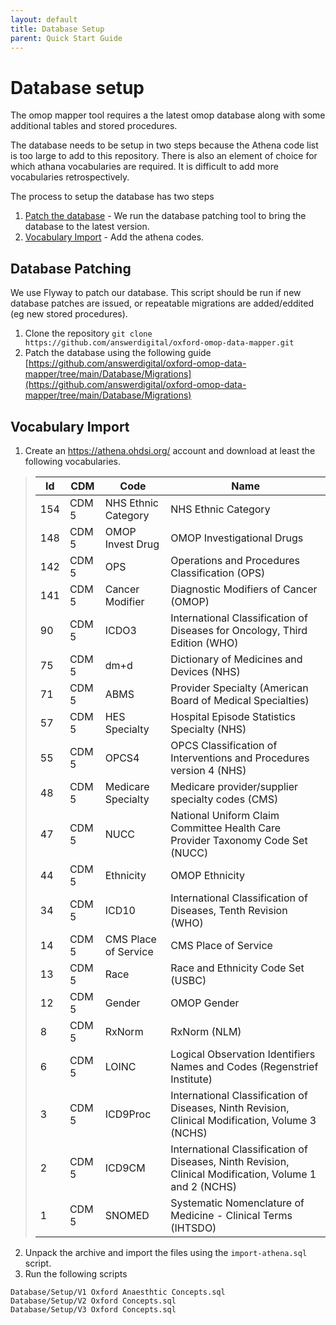 ```yaml
---
layout: default
title: Database Setup
parent: Quick Start Guide
---
```


# Database setup

The omop mapper tool requires a the latest omop database along with some additional tables and stored procedures.

The database needs to be setup in two steps because the Athena code list is too large to add to this repository. There is also an element of choice for which athana vocabularies are required. It is difficult to add more vocabularies retrospectively.

The process to setup the database has two steps

1. [Patch the database](#database-patching) - We run the database patching tool to bring the database to the latest version.
2. [Vocabulary Import](#vocabulary-import) - Add the athena codes.

## Database Patching

We use Flyway to patch our database. This script should be run if new database patches are issued, or repeatable migrations are added/eddited (eg new stored procedures).

1. Clone the repository `git clone https://github.com/answerdigital/oxford-omop-data-mapper.git`
2. Patch the database using the following guide [https://github.com/answerdigital/oxford-omop-data-mapper/tree/main/Database/Migrations](https://github.com/answerdigital/oxford-omop-data-mapper/tree/main/Database/Migrations)

## Vocabulary Import

1. Create an https://athena.ohdsi.org/ account and download at least the following vocabularies.
> | Id |  CDM | Code | Name |
> |-------|-----------|-------------------|-----------------------|
> |154	|	CDM 5	| NHS Ethnic Category	|NHS Ethnic Category |
> |148	|	CDM 5	| OMOP Invest Drug	| OMOP Investigational Drugs|
> |142	|	CDM 5	| OPS	| Operations and Procedures Classification (OPS)|
> |141	|   CDM 5   | Cancer Modifier	| Diagnostic Modifiers of Cancer (OMOP) |
> |90	    |   CDM 5   |ICDO3 |	International Classification of Diseases for Oncology, Third Edition (WHO) |
> |75		|	CDM 5	| dm+d	| Dictionary of Medicines and Devices (NHS)|
> |71	| CDM 5 | ABMS	 | Provider Specialty (American Board of Medical Specialties)	 |
> |57	| CDM 5 | HES Specialty	| Hospital Episode Statistics Specialty (NHS) |
> |55		|	CDM 5	| OPCS4| 	OPCS Classification of Interventions and Procedures version 4 (NHS)|
> |48       |    CDM 5  | Medicare Specialty | Medicare provider/supplier specialty codes (CMS) |
> |47     |   CDM 5   | NUCC  | 	National Uniform Claim Committee Health Care Provider Taxonomy Code Set (NUCC) |
> |44		|	CDM 5	| Ethnicity |	OMOP Ethnicity|
> |34		|	CDM 5	| ICD10	| International Classification of Diseases, Tenth Revision (WHO)|
> |14     |   CDM 5   | CMS Place of Service | CMS Place of Service |
> |13		|	CDM 5	| Race	| Race and Ethnicity Code Set (USBC)|
> |12		|	CDM 5	| Gender|	OMOP Gender|
> |8        |  CDM 5   | RxNorm | RxNorm (NLM) |
> |6	    | CDM 5     |  LOINC |	Logical Observation Identifiers Names and Codes (Regenstrief Institute) |
> |3	    |	CDM 5	| ICD9Proc |	International Classification of Diseases, Ninth Revision, Clinical Modification, Volume 3 (NCHS) |
> |2      |	CDM 5	| ICD9CM	| International Classification of Diseases, Ninth Revision, Clinical Modification, Volume 1 and 2 (NCHS) |
> |1		|	CDM 5	| SNOMED	|Systematic Nomenclature of Medicine - Clinical Terms (IHTSDO)|
2. Unpack the archive and import the files using the `import-athena.sql` script.
3. Run the following scripts

```
Database/Setup/V1 Oxford Anaesthtic Concepts.sql
Database/Setup/V2 Oxford Concepts.sql
Database/Setup/V3 Oxford Concepts.sql
```